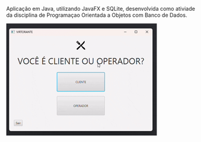 Aplicação em Java, utilizando JavaFX e SQLite, desenvolvida como ativiade da disciplina de Programaçao Orientada a Objetos com Banco de Dados.

![](demo.gif)
